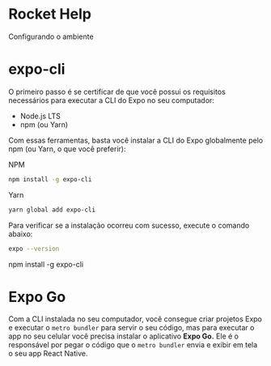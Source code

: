 # Rocket Help
Configurando o ambiente

# expo-cli
O primeiro passo é se certificar de que você possui os requisitos necessários para executar a CLI do Expo no seu computador:

- Node.js LTS
- npm (ou Yarn)

Com essas ferramentas, basta você instalar a CLI do Expo globalmente pelo npm (ou Yarn, o que você preferir):

NPM

```bash
npm install -g expo-cli
```

Yarn

```bash
yarn global add expo-cli
```

Para verificar se a instalação ocorreu com sucesso, execute o comando abaixo:

```bash
expo --version
```

npm install -g expo-cli

# Expo Go

Com a CLI instalada no seu computador, você consegue criar projetos Expo e executar o `metro bundler` para servir o seu código, mas para executar o app no seu celular você precisa instalar o aplicativo **Expo Go.** Ele é o responsável por pegar o código que o `metro bundler` envia e exibir em tela o seu app React Native.



